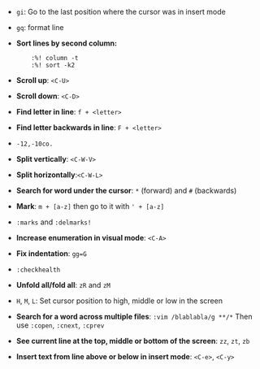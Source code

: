 - ``gi``: Go to the last position where the cursor was in insert mode

- `gq`: format line

- **Sort lines by second column:**

          :%! column -t
          :%! sort -k2

- **Scroll up**: ``<C-U>``

- **Scroll down**: `<C-D>`

- **Find letter in line**: `f + <letter>`

- **Find letter backwards in line**: `F + <letter>`

- `-12,-10co.`

- **Split vertically**: ``<C-W-V>``

- **Split horizontally**:`<C-W-L>`

- **Search for word under the cursor**: `*` (forward) and `#` (backwards)

- **Mark**: `m + [a-z]` then go to it with `' + [a-z]`

- `:marks` and `:delmarks!`

- **Increase enumeration in visual mode**: `<C-A>`

- **Fix indentation**: `gg=G`

- `:checkhealth`

- **Unfold all/fold all**: `zR` and `zM`

- `H`, `M`, `L`: Set cursor position to high, middle or low in the screen

- **Search for a word across multiple files**: `:vim /blablabla/g **/*`
  Then use `:copen`, `:cnext`, `:cprev`

- **See current line at the top, middle or bottom of the screen**: `zz`, `zt`, `zb`

- **Insert text from line above or below in insert mode**: `<C-e>`, `<C-y>`

